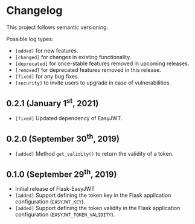 # Changelog

This project follows semantic versioning.

Possible log types:

* `[added]` for new features.
* `[changed]` for changes in existing functionality.
* `[deprecated]` for once-stable features removed in upcoming releases.
* `[removed]` for deprecated features removed in this release.
* `[fixed]` for any bug fixes.
* `[security]` to invite users to upgrade in case of vulnerabilities.

## 0.2.1 (January 1<sup>st</sup>, 2021)

 * `[fixed]` Updated dependency of EasyJWT.

## 0.2.0 (September 30<sup>th</sup>, 2019)

 * `[added]` Method `get_validity()` to return the validity of a token.


## 0.1.0 (September 29<sup>th</sup>, 2019)

 * Initial release of Flask-EasyJWT
 * `[added]` Support defining the token key in the Flask application configuration (`EASYJWT_KEY`).
 * `[added]` Support defining the token validity in the Flask application configuration (`EASYJWT_TOKEN_VALIDITY`).
